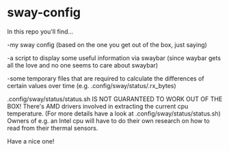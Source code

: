 # sway-config

In this repo you'll find...

  -my sway config (based on the one you get out of the box, just saying)

  -a script to display some useful information via swaybar (since waybar gets all the love and no one seems to care about swaybar)

  -some temporary files that are required to calculate the differences of certain values over time (e.g. .config/sway/status/.rx_bytes)

.config/sway/status/status.sh IS NOT GUARANTEED TO WORK OUT OF THE BOX!
There's AMD drivers involved in extracting the current cpu temperature. (For more details have a look at .config/sway/status/status.sh)
Owners of e.g. an Intel cpu will have to do their own research on how to read from their thermal sensors.

Have a nice one!
